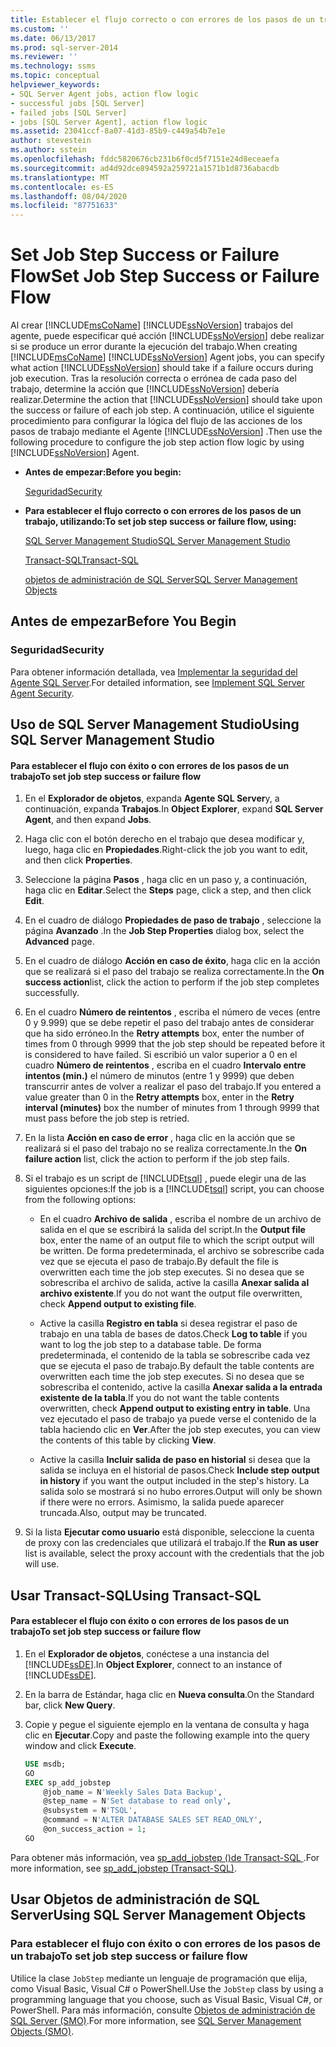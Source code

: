 ```yaml
---
title: Establecer el flujo correcto o con errores de los pasos de un trabajo | Microsoft Docs
ms.custom: ''
ms.date: 06/13/2017
ms.prod: sql-server-2014
ms.reviewer: ''
ms.technology: ssms
ms.topic: conceptual
helpviewer_keywords:
- SQL Server Agent jobs, action flow logic
- successful jobs [SQL Server]
- failed jobs [SQL Server]
- jobs [SQL Server Agent], action flow logic
ms.assetid: 23041ccf-8a07-41d3-85b9-c449a54b7e1e
author: stevestein
ms.author: sstein
ms.openlocfilehash: fddc5820676cb231b6f0cd5f7151e24d8eceaefa
ms.sourcegitcommit: ad4d92dce894592a259721a1571b1d8736abacdb
ms.translationtype: MT
ms.contentlocale: es-ES
ms.lasthandoff: 08/04/2020
ms.locfileid: "87751633"
---
```

# <a name="set-job-step-success-or-failure-flow"></a><span data-ttu-id="e1a5a-102">Set Job Step Success or Failure Flow</span><span class="sxs-lookup"><span data-stu-id="e1a5a-102">Set Job Step Success or Failure Flow</span></span>
  <span data-ttu-id="e1a5a-103">Al crear [!INCLUDE[msCoName](../../includes/msconame-md.md)] [!INCLUDE[ssNoVersion](../../includes/ssnoversion-md.md)] trabajos del agente, puede especificar qué acción [!INCLUDE[ssNoVersion](../../includes/ssnoversion-md.md)] debe realizar si se produce un error durante la ejecución del trabajo.</span><span class="sxs-lookup"><span data-stu-id="e1a5a-103">When creating [!INCLUDE[msCoName](../../includes/msconame-md.md)] [!INCLUDE[ssNoVersion](../../includes/ssnoversion-md.md)] Agent jobs, you can specify what action [!INCLUDE[ssNoVersion](../../includes/ssnoversion-md.md)] should take if a failure occurs during job execution.</span></span> <span data-ttu-id="e1a5a-104">Tras la resolución correcta o errónea de cada paso del trabajo, determine la acción que [!INCLUDE[ssNoVersion](../../includes/ssnoversion-md.md)] debería realizar.</span><span class="sxs-lookup"><span data-stu-id="e1a5a-104">Determine the action that [!INCLUDE[ssNoVersion](../../includes/ssnoversion-md.md)] should take upon the success or failure of each job step.</span></span> <span data-ttu-id="e1a5a-105">A continuación, utilice el siguiente procedimiento para configurar la lógica del flujo de las acciones de los pasos de trabajo mediante el Agente [!INCLUDE[ssNoVersion](../../includes/ssnoversion-md.md)] .</span><span class="sxs-lookup"><span data-stu-id="e1a5a-105">Then use the following procedure to configure the job step action flow logic by using [!INCLUDE[ssNoVersion](../../includes/ssnoversion-md.md)] Agent.</span></span>  
  
-   <span data-ttu-id="e1a5a-106">**Antes de empezar:**</span><span class="sxs-lookup"><span data-stu-id="e1a5a-106">**Before you begin:**</span></span>  
  
     [<span data-ttu-id="e1a5a-107">Seguridad</span><span class="sxs-lookup"><span data-stu-id="e1a5a-107">Security</span></span>](#Security)  
  
-   <span data-ttu-id="e1a5a-108">**Para establecer el flujo correcto o con errores de los pasos de un trabajo, utilizando:**</span><span class="sxs-lookup"><span data-stu-id="e1a5a-108">**To set job step success or failure flow, using:**</span></span>  
  
     [<span data-ttu-id="e1a5a-109">SQL Server Management Studio</span><span class="sxs-lookup"><span data-stu-id="e1a5a-109">SQL Server Management Studio</span></span>](#SSMS)  
  
     [<span data-ttu-id="e1a5a-110">Transact-SQL</span><span class="sxs-lookup"><span data-stu-id="e1a5a-110">Transact-SQL</span></span>](#TSQL)  
  
     [<span data-ttu-id="e1a5a-111">objetos de administración de SQL Server</span><span class="sxs-lookup"><span data-stu-id="e1a5a-111">SQL Server Management Objects</span></span>](#SMO)  
  
## <a name="before-you-begin"></a><span data-ttu-id="e1a5a-112">Antes de empezar</span><span class="sxs-lookup"><span data-stu-id="e1a5a-112">Before You Begin</span></span>  
  
###  <a name="security"></a><a name="Security"></a> <span data-ttu-id="e1a5a-113">Seguridad</span><span class="sxs-lookup"><span data-stu-id="e1a5a-113">Security</span></span>  
 <span data-ttu-id="e1a5a-114">Para obtener información detallada, vea [Implementar la seguridad del Agente SQL Server](implement-sql-server-agent-security.md).</span><span class="sxs-lookup"><span data-stu-id="e1a5a-114">For detailed information, see [Implement SQL Server Agent Security](implement-sql-server-agent-security.md).</span></span>  
  
##  <a name="using-sql-server-management-studio"></a><a name="SSMS"></a> <span data-ttu-id="e1a5a-115">Uso de SQL Server Management Studio</span><span class="sxs-lookup"><span data-stu-id="e1a5a-115">Using SQL Server Management Studio</span></span>  
  
#### <a name="to-set-job-step-success-or-failure-flow"></a><span data-ttu-id="e1a5a-116">Para establecer el flujo con éxito o con errores de los pasos de un trabajo</span><span class="sxs-lookup"><span data-stu-id="e1a5a-116">To set job step success or failure flow</span></span>  
  
1.  <span data-ttu-id="e1a5a-117">En el **Explorador de objetos**, expanda **Agente SQL Server**y, a continuación, expanda **Trabajos**.</span><span class="sxs-lookup"><span data-stu-id="e1a5a-117">In **Object Explorer**, expand **SQL Server Agent**, and then expand **Jobs**.</span></span>  
  
2.  <span data-ttu-id="e1a5a-118">Haga clic con el botón derecho en el trabajo que desea modificar y, luego, haga clic en **Propiedades**.</span><span class="sxs-lookup"><span data-stu-id="e1a5a-118">Right-click the job you want to edit, and then click **Properties**.</span></span>  
  
3.  <span data-ttu-id="e1a5a-119">Seleccione la página **Pasos** , haga clic en un paso y, a continuación, haga clic en **Editar**.</span><span class="sxs-lookup"><span data-stu-id="e1a5a-119">Select the **Steps** page, click a step, and then click **Edit**.</span></span>  
  
4.  <span data-ttu-id="e1a5a-120">En el cuadro de diálogo **Propiedades de paso de trabajo** , seleccione la página **Avanzado** .</span><span class="sxs-lookup"><span data-stu-id="e1a5a-120">In the **Job Step Properties** dialog box, select the **Advanced** page.</span></span>  
  
5.  <span data-ttu-id="e1a5a-121">En el cuadro de diálogo **Acción en caso de éxito**, haga clic en la acción que se realizará si el paso del trabajo se realiza correctamente.</span><span class="sxs-lookup"><span data-stu-id="e1a5a-121">In the **On success action**list, click the action to perform if the job step completes successfully.</span></span>  
  
6.  <span data-ttu-id="e1a5a-122">En el cuadro **Número de reintentos** , escriba el número de veces (entre 0 y 9.999) que se debe repetir el paso del trabajo antes de considerar que ha sido erróneo.</span><span class="sxs-lookup"><span data-stu-id="e1a5a-122">In the **Retry attempts** box, enter the number of times from 0 through 9999 that the job step should be repeated before it is considered to have failed.</span></span> <span data-ttu-id="e1a5a-123">Si escribió un valor superior a 0 en el cuadro **Número de reintentos** , escriba en el cuadro **Intervalo entre intentos (min.)** el número de minutos (entre 1 y 9999) que deben transcurrir antes de volver a realizar el paso del trabajo.</span><span class="sxs-lookup"><span data-stu-id="e1a5a-123">If you entered a value greater than 0 in the **Retry attempts** box, enter in the **Retry interval (minutes)** box the number of minutes from 1 through 9999 that must pass before the job step is retried.</span></span>  
  
7.  <span data-ttu-id="e1a5a-124">En la lista **Acción en caso de error** , haga clic en la acción que se realizará si el paso del trabajo no se realiza correctamente.</span><span class="sxs-lookup"><span data-stu-id="e1a5a-124">In the **On failure action** list, click the action to perform if the job step fails.</span></span>  
  
8.  <span data-ttu-id="e1a5a-125">Si el trabajo es un script de [!INCLUDE[tsql](../../includes/tsql-md.md)] , puede elegir una de las siguientes opciones:</span><span class="sxs-lookup"><span data-stu-id="e1a5a-125">If the job is a [!INCLUDE[tsql](../../includes/tsql-md.md)] script, you can choose from the following options:</span></span>  
  
    -   <span data-ttu-id="e1a5a-126">En el cuadro **Archivo de salida** , escriba el nombre de un archivo de salida en el que se escribirá la salida del script.</span><span class="sxs-lookup"><span data-stu-id="e1a5a-126">In the **Output file** box, enter the name of an output file to which the script output will be written.</span></span> <span data-ttu-id="e1a5a-127">De forma predeterminada, el archivo se sobrescribe cada vez que se ejecuta el paso de trabajo.</span><span class="sxs-lookup"><span data-stu-id="e1a5a-127">By default the file is overwritten each time the job step executes.</span></span> <span data-ttu-id="e1a5a-128">Si no desea que se sobrescriba el archivo de salida, active la casilla **Anexar salida al archivo existente**.</span><span class="sxs-lookup"><span data-stu-id="e1a5a-128">If you do not want the output file overwritten, check **Append output to existing file**.</span></span>  
  
    -   <span data-ttu-id="e1a5a-129">Active la casilla **Registro en tabla** si desea registrar el paso de trabajo en una tabla de bases de datos.</span><span class="sxs-lookup"><span data-stu-id="e1a5a-129">Check **Log to table** if you want to log the job step to a database table.</span></span> <span data-ttu-id="e1a5a-130">De forma predeterminada, el contenido de la tabla se sobrescribe cada vez que se ejecuta el paso de trabajo.</span><span class="sxs-lookup"><span data-stu-id="e1a5a-130">By default the table contents are overwritten each time the job step executes.</span></span> <span data-ttu-id="e1a5a-131">Si no desea que se sobrescriba el contenido, active la casilla **Anexar salida a la entrada existente de la tabla**.</span><span class="sxs-lookup"><span data-stu-id="e1a5a-131">If you do not want the table contents overwritten, check **Append output to existing entry in table**.</span></span> <span data-ttu-id="e1a5a-132">Una vez ejecutado el paso de trabajo ya puede verse el contenido de la tabla haciendo clic en **Ver**.</span><span class="sxs-lookup"><span data-stu-id="e1a5a-132">After the job step executes, you can view the contents of this table by clicking **View**.</span></span>  
  
    -   <span data-ttu-id="e1a5a-133">Active la casilla **Incluir salida de paso en historial** si desea que la salida se incluya en el historial de pasos.</span><span class="sxs-lookup"><span data-stu-id="e1a5a-133">Check **Include step output in history** if you want the output included in the step's history.</span></span> <span data-ttu-id="e1a5a-134">La salida solo se mostrará si no hubo errores.</span><span class="sxs-lookup"><span data-stu-id="e1a5a-134">Output will only be shown if there were no errors.</span></span> <span data-ttu-id="e1a5a-135">Asimismo, la salida puede aparecer truncada.</span><span class="sxs-lookup"><span data-stu-id="e1a5a-135">Also, output may be truncated.</span></span>  
  
9. <span data-ttu-id="e1a5a-136">Si la lista **Ejecutar como usuario** está disponible, seleccione la cuenta de proxy con las credenciales que utilizará el trabajo.</span><span class="sxs-lookup"><span data-stu-id="e1a5a-136">If the **Run as user** list is available, select the proxy account with the credentials that the job will use.</span></span>  
  
##  <a name="using-transact-sql"></a><a name="TSQL"></a> <span data-ttu-id="e1a5a-137">Usar Transact-SQL</span><span class="sxs-lookup"><span data-stu-id="e1a5a-137">Using Transact-SQL</span></span>  
  
#### <a name="to-set-job-step-success-or-failure-flow"></a><span data-ttu-id="e1a5a-138">Para establecer el flujo con éxito o con errores de los pasos de un trabajo</span><span class="sxs-lookup"><span data-stu-id="e1a5a-138">To set job step success or failure flow</span></span>  
  
1.  <span data-ttu-id="e1a5a-139">En el **Explorador de objetos**, conéctese a una instancia del [!INCLUDE[ssDE](../../includes/ssde-md.md)].</span><span class="sxs-lookup"><span data-stu-id="e1a5a-139">In **Object Explorer**, connect to an instance of [!INCLUDE[ssDE](../../includes/ssde-md.md)].</span></span>  
  
2.  <span data-ttu-id="e1a5a-140">En la barra de Estándar, haga clic en **Nueva consulta**.</span><span class="sxs-lookup"><span data-stu-id="e1a5a-140">On the Standard bar, click **New Query**.</span></span>  
  
3.  <span data-ttu-id="e1a5a-141">Copie y pegue el siguiente ejemplo en la ventana de consulta y haga clic en **Ejecutar**.</span><span class="sxs-lookup"><span data-stu-id="e1a5a-141">Copy and paste the following example into the query window and click **Execute**.</span></span>  
  
    ```sql
    USE msdb;  
    GO  
    EXEC sp_add_jobstep  
        @job_name = N'Weekly Sales Data Backup',  
        @step_name = N'Set database to read only',  
        @subsystem = N'TSQL',  
        @command = N'ALTER DATABASE SALES SET READ_ONLY',   
        @on_success_action = 1;  
    GO  
    ```  
  
 <span data-ttu-id="e1a5a-142">Para obtener más información, vea [sp_add_jobstep &#40;&#41;de Transact-SQL ](/sql/relational-databases/system-stored-procedures/sp-add-jobstep-transact-sql).</span><span class="sxs-lookup"><span data-stu-id="e1a5a-142">For more information, see [sp_add_jobstep &#40;Transact-SQL&#41;](/sql/relational-databases/system-stored-procedures/sp-add-jobstep-transact-sql).</span></span>  
  
##  <a name="using-sql-server-management-objects"></a><a name="SMO"></a><span data-ttu-id="e1a5a-143">Usar Objetos de administración de SQL Server</span><span class="sxs-lookup"><span data-stu-id="e1a5a-143">Using SQL Server Management Objects</span></span>  

### <a name="to-set-job-step-success-or-failure-flow"></a><span data-ttu-id="e1a5a-144">Para establecer el flujo con éxito o con errores de los pasos de un trabajo</span><span class="sxs-lookup"><span data-stu-id="e1a5a-144">To set job step success or failure flow</span></span>
  
 <span data-ttu-id="e1a5a-145">Utilice la clase `JobStep` mediante un lenguaje de programación que elija, como Visual Basic, Visual C# o PowerShell.</span><span class="sxs-lookup"><span data-stu-id="e1a5a-145">Use the `JobStep` class by using a programming language that you choose, such as Visual Basic, Visual C#, or PowerShell.</span></span> <span data-ttu-id="e1a5a-146">Para más información, consulte [Objetos de administración de SQL Server (SMO)](https://msdn.microsoft.com/library/ms162169.aspx).</span><span class="sxs-lookup"><span data-stu-id="e1a5a-146">For more information, see [SQL Server Management Objects (SMO)](https://msdn.microsoft.com/library/ms162169.aspx).</span></span>  
